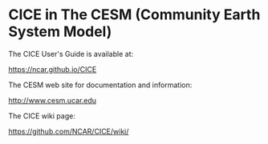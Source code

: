 # CICE in The CESM (Community Earth System Model) 

The CICE User's Guide is available at:

https://ncar.github.io/CICE


The CESM web site for documentation and information:

http://www.cesm.ucar.edu


The CICE wiki page:

https://github.com/NCAR/CICE/wiki/
